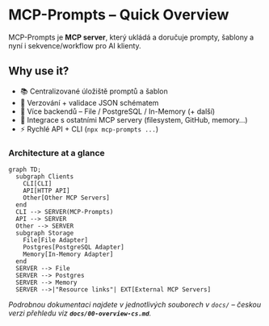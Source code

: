 # MCP-Prompts – Quick Overview

MCP-Prompts je **MCP server**, který ukládá a doručuje prompty, šablony a nyní i sekvence/workflow pro AI klienty.

## Why use it?

* 📚 Centralizované úložiště promptů a šablon
* 🔄 Verzování + validace JSON schématem
* 🧩 Více backendů – File / PostgreSQL / In-Memory (+ další)
* 🔗 Integrace s ostatními MCP servery (filesystem, GitHub, memory…)
* ⚡ Rychlé API + CLI (`npx mcp-prompts ...`)

### Architecture at a glance

```mermaid
graph TD;
  subgraph Clients
    CLI[CLI] 
    API[HTTP API] 
    Other[Other MCP Servers]
  end
  CLI --> SERVER(MCP-Prompts)
  API --> SERVER
  Other --> SERVER
  subgraph Storage
    File[File Adapter]
    Postgres[PostgreSQL Adapter]
    Memory[In-Memory Adapter]
  end
  SERVER --> File
  SERVER --> Postgres
  SERVER --> Memory
  SERVER -->|"Resource links"| EXT[External MCP Servers]
```

*Podrobnou dokumentaci najdete v jednotlivých souborech v `docs/` – českou verzi přehledu viz **`docs/00-overview-cs.md`**.* 